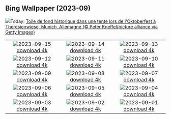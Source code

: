 ## Bing Wallpaper (2023-09)
![](https://www.bing.com/th?id=OHR.OktoberfestWorkers_FR-FR0137764412_UHD.jpg&w=1000)Today: [Toile de fond historique dans une tente lors de l'Oktoberfest à Theresienwiese, Munich, Allemagne (© Peter Kneffel/picture alliance via Getty Images)](https://www.bing.com/th?id=OHR.OktoberfestWorkers_FR-FR0137764412_UHD.jpg)

|      |      |      |
| :----: | :----: | :----: |
|![](https://www.bing.com/th?id=OHR.GlenariffForest_FR-FR8149555796_UHD.jpg&pid=hp&w=384&h=216&rs=1&c=4)2023-09-15 [download 4k](https://www.bing.com/th?id=OHR.GlenariffForest_FR-FR8149555796_UHD.jpg)|![](https://www.bing.com/th?id=OHR.MongoliaHorses_FR-FR6648660831_UHD.jpg&pid=hp&w=384&h=216&rs=1&c=4)2023-09-14 [download 4k](https://www.bing.com/th?id=OHR.MongoliaHorses_FR-FR6648660831_UHD.jpg)|![](https://www.bing.com/th?id=OHR.HemakutaHill_FR-FR6222241718_UHD.jpg&pid=hp&w=384&h=216&rs=1&c=4)2023-09-13 [download 4k](https://www.bing.com/th?id=OHR.HemakutaHill_FR-FR6222241718_UHD.jpg)|
|![](https://www.bing.com/th?id=OHR.NorthSeaStairs_FR-FR5596287434_UHD.jpg&pid=hp&w=384&h=216&rs=1&c=4)2023-09-12 [download 4k](https://www.bing.com/th?id=OHR.NorthSeaStairs_FR-FR5596287434_UHD.jpg)|![](https://www.bing.com/th?id=OHR.MarathonMedoc_FR-FR5430378325_UHD.jpg&pid=hp&w=384&h=216&rs=1&c=4)2023-09-11 [download 4k](https://www.bing.com/th?id=OHR.MarathonMedoc_FR-FR5430378325_UHD.jpg)|![](https://www.bing.com/th?id=OHR.CastelmazzanoSunrise_FR-FR5171690976_UHD.jpg&pid=hp&w=384&h=216&rs=1&c=4)2023-09-10 [download 4k](https://www.bing.com/th?id=OHR.CastelmazzanoSunrise_FR-FR5171690976_UHD.jpg)|
|![](https://www.bing.com/th?id=OHR.AyutthayaTemple_FR-FR4416572016_UHD.jpg&pid=hp&w=384&h=216&rs=1&c=4)2023-09-09 [download 4k](https://www.bing.com/th?id=OHR.AyutthayaTemple_FR-FR4416572016_UHD.jpg)|![](https://www.bing.com/th?id=OHR.RugbyWorldCup_FR-FR6347432536_UHD.jpg&pid=hp&w=384&h=216&rs=1&c=4)2023-09-08 [download 4k](https://www.bing.com/th?id=OHR.RugbyWorldCup_FR-FR6347432536_UHD.jpg)|![](https://www.bing.com/th?id=OHR.CamelsAbove_FR-FR9524017477_UHD.jpg&pid=hp&w=384&h=216&rs=1&c=4)2023-09-07 [download 4k](https://www.bing.com/th?id=OHR.CamelsAbove_FR-FR9524017477_UHD.jpg)|
|![](https://www.bing.com/th?id=OHR.CreteHarbor_FR-FR9327699633_UHD.jpg&pid=hp&w=384&h=216&rs=1&c=4)2023-09-06 [download 4k](https://www.bing.com/th?id=OHR.CreteHarbor_FR-FR9327699633_UHD.jpg)|![](https://www.bing.com/th?id=OHR.MountSegla_FR-FR9123085468_UHD.jpg&pid=hp&w=384&h=216&rs=1&c=4)2023-09-05 [download 4k](https://www.bing.com/th?id=OHR.MountSegla_FR-FR9123085468_UHD.jpg)|![](https://www.bing.com/th?id=OHR.BourgesMarsh_FR-FR0172809073_UHD.jpg&pid=hp&w=384&h=216&rs=1&c=4)2023-09-04 [download 4k](https://www.bing.com/th?id=OHR.BourgesMarsh_FR-FR0172809073_UHD.jpg)|
|![](https://www.bing.com/th?id=OHR.ManhattanAerial_FR-FR8563550071_UHD.jpg&pid=hp&w=384&h=216&rs=1&c=4)2023-09-03 [download 4k](https://www.bing.com/th?id=OHR.ManhattanAerial_FR-FR8563550071_UHD.jpg)|![](https://www.bing.com/th?id=OHR.TinyHummer_FR-FR8365055526_UHD.jpg&pid=hp&w=384&h=216&rs=1&c=4)2023-09-02 [download 4k](https://www.bing.com/th?id=OHR.TinyHummer_FR-FR8365055526_UHD.jpg)|![](https://www.bing.com/th?id=OHR.TurkeyTailMush_FR-FR8157290874_UHD.jpg&pid=hp&w=384&h=216&rs=1&c=4)2023-09-01 [download 4k](https://www.bing.com/th?id=OHR.TurkeyTailMush_FR-FR8157290874_UHD.jpg)|
